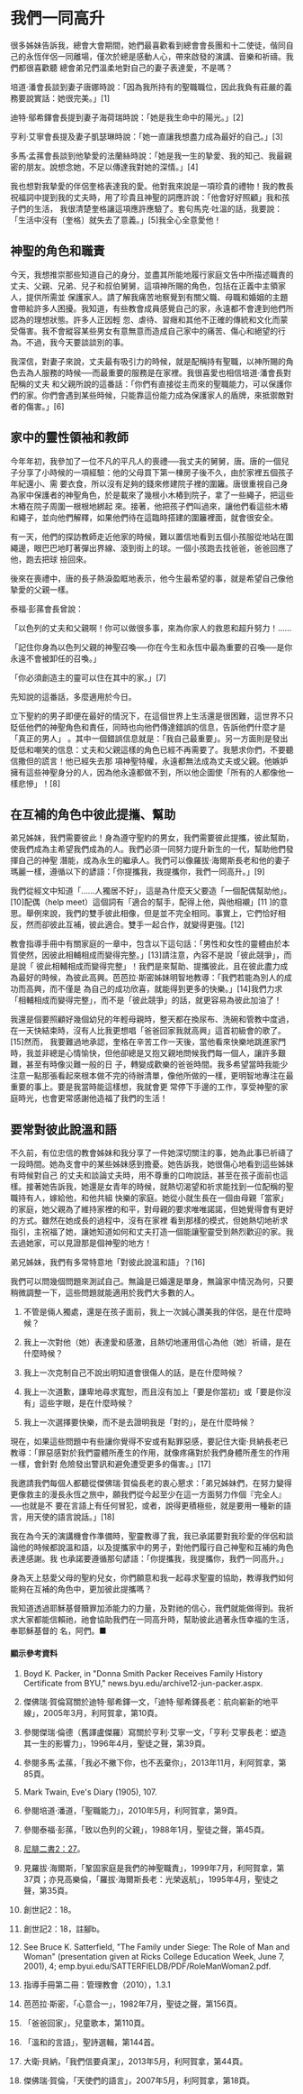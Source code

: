 # 我們一同高升

很多姊妹告訴我，總會大會期間，她們最喜歡看到總會會長團和十二使徒，偕同自己的永恆伴侶一同離場，僅次於總是感動人心，帶來啟發的演講、音樂和祈禱。我們都很喜歡聽
總會弟兄們溫柔地對自己的妻子表達愛，不是嗎？

培道‧潘會長談到妻子唐娜時說：「因為我所持有的聖職職位，因此我負有莊嚴的義務要說實話：她很完美。」[1]

迪特‧鄔希鐸會長提到妻子海荷瑞時說：「她是我生命中的陽光。」[2]

亨利‧艾寧會長提及妻子凱瑟琳時說：「她一直讓我想盡力成為最好的自己。」[3]

多馬‧孟蓀會長談到他摯愛的法蘭絲時說：「她是我一生的摯愛、我的知己、我最親密的朋友。說想念她，不足以傳達我對她的深情。」[4]

我也想對我摯愛的伴侶奎格表達我的愛。他對我來說是一項珍貴的禮物！我的教長祝福詞中提到我的丈夫時，用了珍貴且神聖的詞應許說：「他會好好照顧」我和孩子們的生活，
我很清楚奎格讓這項應許應驗了。套句馬克‧吐溫的話，我要說：「生活中沒有〔奎格〕就失去了意義。」[5]我全心全意愛他！

## 神聖的角色和職責

今天，我想推崇那些知道自己的身分，並盡其所能地履行家庭文告中所描述職責的丈夫、父親、兄弟、兒子和叔伯舅舅，這項神所賜的角色，包括在正義中主領家人，提供所需並
保護家人。請了解我痛苦地察覺到有關父職、母職和婚姻的主題會帶給許多人困擾。我知道，有些教會成員感覺自己的家，永遠都不會達到他們所認為的理想狀態。許多人正因輕
忽、虐待、習癮和其他不正確的傳統和文化而蒙受傷害。我不會縱容某些男女有意無意而造成自己家中的痛苦、傷心和絕望的行為。不過，我今天要談談別的事。

我深信，對妻子來說，丈夫最有吸引力的時候，就是配稱持有聖職，以神所賜的角色去為人服務的時候──而最重要的服務是在家裡。我很喜愛也相信培道‧潘會長對配稱的丈夫
和父親所說的這番話：「你們有直接從主而來的聖職能力，可以保護你們的家。你們會遇到某些時候，只能靠這份能力成為保護家人的盾牌，來抵禦敵對者的傷害。」[6]

## 家中的靈性領袖和教師

今年年初，我參加了一位不凡的平凡人的喪禮──我丈夫的舅舅，唐。唐的一個兒子分享了小時候的一項經驗：他的父母買下第一棟房子後不久，由於家裡五個孩子年紀還小、需
要衣食，所以沒有足夠的錢來修建院子裡的圍籬。唐很重視自己身為家中保護者的神聖角色，於是載來了幾根小木樁到院子，拿了一些繩子，把這些木樁在院子周圍一根根地綁起
來。接著，他把孩子們叫過來，讓他們看這些木樁和繩子，並向他們解釋，如果他們待在這臨時搭建的圍籬裡面，就會很安全。

有一天，他們的探訪教師走近他家的時候，難以置信地看到五個小孩服從地站在圍繩邊，眼巴巴地盯著彈出界線、滾到街上的球。一個小孩跑去找爸爸，爸爸回應了他，跑去把球
撿回來。

後來在喪禮中，唐的長子熱淚盈眶地表示，他今生最希望的事，就是希望自己像他摯愛的父親一樣。

泰福‧彭蓀會長曾說：

「以色列的丈夫和父親啊！你可以做很多事，來為你家人的救恩和超升努力！......

「記住你身為以色列父親的神聖召喚──你在今生和永恆中最為重要的召喚──是你永遠不會被卸任的召喚。」

「你必須創造主的靈可以住在其中的家。」[7]

先知說的這番話，多麼適用於今日。

立下聖約的男子即便在最好的情況下，在這個世界上生活還是很困難，這世界不只貶低他們的神聖角色和責任，同時也向他們傳達錯誤的信息，告訴他們什麼才是「真正的男人」
。其中一個錯誤信息就是：「我自己最重要」。另一方面則是發出貶低和嘲笑的信息：丈夫和父親這樣的角色已經不再需要了。我懇求你們，不要聽信撒但的謊言！他已經失去那
項神聖特權，永遠都無法成為丈夫或父親。他嫉妒擁有這些神聖身分的人，因為他永遠都做不到，所以他企圖使「所有的人都像他一樣悲慘」！[8]

## 在互補的角色中彼此提攜、幫助

弟兄姊妹，我們需要彼此！身為遵守聖約的男女，我們需要彼此提攜，彼此幫助，使我們成為主希望我們成為的人。我們必須一同努力提升新生的一代，幫助他們發揮自己的神聖
潛能，成為永生的繼承人。我們可以像羅拔‧海爾斯長老和他的妻子瑪麗一樣，遵循以下的諺語：「你提攜我，我提攜你，我們一同高升。」[9]

我們從經文中知道「......人獨居不好」，這是為什麼天父要造「一個配偶幫助他」。[10]配偶（help meet）這個詞有「適合的幫手，配得上他，與他相襯」[11
]的意思。舉例來說，我們的雙手彼此相像，但是並不完全相同。事實上，它們恰好相反，然而卻彼此互補，彼此適合。雙手一起合作，就變得更強。[12]

教會指導手冊中有關家庭的一章中，包含以下這句話：「男性和女性的靈體由於本質使然，因彼此相輔相成而變得完整。」[13]請注意，內容不是說「彼此競爭」，而是說「
彼此相輔相成而變得完整」！我們是來幫助、提攜彼此，且在彼此盡力成為最好的時候，為彼此高興。芭芭拉‧斯密姊妹明智地教導：「我們若能為別人的成功而高興，而不僅是
為自己的成功欣喜，就能得到更多的快樂。」[14]我們力求「相輔相成而變得完整」，而不是「彼此競爭」的話，就更容易為彼此加油了！

我還是個要照顧好幾個幼兒的年輕母親時，整天都在換尿布、洗碗和管教中度過，在一天快結束時，沒有人比我更想唱「爸爸回家我就高興」這首初級會的歌了。[15]然而，
我要難過地承認，奎格在辛苦工作一天後，當他看來快樂地跳進家門時，我並非總是心情愉快，但他卻總是又抱又親地問候我們每一個人，讓許多艱難，甚至有時像災難一般的日
子，轉變成歡樂的爸爸時間。我多希望當時我能少注意一點那張看起來根本做不完的待辦清單，像他所做的一樣，更明智地專注在最重要的事上。要是我當時能這樣想，我就會更
常停下手邊的工作，享受神聖的家庭時光，也會更常感謝他造福了我們的生活！

## 要常對彼此說溫和語

不久前，有位忠信的教會姊妹和我分享了一件她深切關注的事，她為此事已祈禱了一段時間。她為支會中的某些姊妹感到擔憂。她告訴我，她很傷心地看到這些姊妹有時候對自己
的丈夫和談論丈夫時，用不尊重的口吻說話，甚至在孩子面前也這樣。接著她告訴我，她還是女青年的時候，就熱切渴望和祈求能找到一位配稱的聖職持有人，嫁給他，和他共組
快樂的家庭。她從小就生長在一個由母親「當家」的家庭，她父親為了維持家裡的和平，對母親的要求唯唯諾諾，但她覺得會有更好的方式。雖然在她成長的過程中，沒有在家裡
看到那樣的模式，但她熱切地祈求指引，主祝福了她，讓她知道如何和丈夫打造一個能讓聖靈受到熱烈歡迎的家。我去過她家，可以見證那是個神聖的地方！

弟兄姊妹，我們有多常特意地「對彼此說溫和語」？[16]

我們可以問幾個問題來測試自己。無論是已婚還是單身，無論家中情況為何，只要稍微調整一下，這些問題就能適用於我們大多數的人。

  1. 不管是倆人獨處，還是在孩子面前，我上一次誠心讚美我的伴侶，是在什麼時候？

  2. 我上一次對他（她）表達愛和感激，且熱切地運用信心為他（她）祈禱，是在什麼時候？

  3. 我上一次克制自己不說出明知道會很傷人的話，是在什麼時候？

  4. 我上一次道歉，謙卑地尋求寬恕，而且沒有加上「要是你當初」或「要是你沒有」這些字眼，是在什麼時候？

  5. 我上一次選擇要快樂，而不是去證明我是「對的」，是在什麼時候？

現在，如果這些問題中有些讓你覺得不安或有點罪惡感，要記住大衛‧貝納長老已教導：「罪惡感對於我們靈體所產生的作用，就像疼痛對於我們身體所產生的作用一樣，會針對
危險發出警訊和避免遭受更多的傷害。」[17]

我邀請我們每個人都聽從傑佛瑞‧賀倫長老的衷心懇求：「弟兄姊妹們，在努力變得更像救主的漫長永恆之旅中，願我們從今起至少在這一方面努力作個『完全人』──也就是不
要在言語上有任何冒犯，或者，說得更積極些，就是要用一種新的語言，用天使的語言說話。」[18]

我在為今天的演講機會作準備時，聖靈教導了我，我已承諾要對我珍愛的伴侶和談論他的時候都說溫和語，以及提攜家中的男子，對他們履行自己神聖和互補的角色表達感謝。我
也承諾要遵循那句諺語：「你提攜我，我提攜你，我們一同高升。」

身為天上慈愛父母的聖約兒女，你們願意和我一起尋求聖靈的協助，教導我們如何能夠在互補的角色中，更加彼此提攜嗎？

我知道透過耶穌基督贖罪加添能力的力量，及對祂的信心，我們就能做得到。我祈求大家都能信賴祂，祂會協助我們在一同高升時，幫助彼此過著永恆幸福的生活，奉耶穌基督的
名，阿們。■

#### 顯示參考資料

  1.  Boyd K. Packer, in "Donna Smith Packer Receives Family History Certificate from BYU," news.byu.edu/archive12-jun-packer.aspx.

  2.  傑佛瑞‧賀倫寫關於迪特‧鄔希鐸一文，「迪特‧鄔希鐸長老：航向嶄新的地平線」，2005年3月，利阿賀拿，第10頁。

  3.  參閱傑瑞‧倫德（舊譯盧傑羅）寫關於亨利‧艾寧一文，「亨利‧艾寧長老：塑造其一生的影響力」，1996年4月，聖徒之聲，第39頁。

  4.  參閱多馬‧孟蓀，「我必不撇下你，也不丟棄你」，2013年11月，利阿賀拿，第85頁。

  5.  Mark Twain, Eve's Diary (1905), 107.

  6.  參閱培道‧潘道，「聖職能力」，2010年5月，利阿賀拿，第9頁。

  7.  參閱泰福‧彭蓀，「致以色列的父親」，1988年1月，聖徒之聲，第45頁。

  8.  [尼腓二書2：27](https://www.lds.org/scriptures/bofm/2-ne/2.27?lang=cmn#26)。

  9.  見羅拔‧海爾斯，「鞏固家庭是我們的神聖職責」，1999年7月，利阿賀拿，第37頁；亦見高樂倫，「羅拔‧海爾斯長老：光榮返航」，1995年4月，聖徒之聲，第35頁。

  10.  創世記2：18。

  11.  創世記2：18，註腳b。

  12.  See Bruce K. Satterfield, "The Family under Siege: The Role of Man and Woman" (presentation given at Ricks College Education Week, June 7, 2001), 4; emp.byui.edu/SATTERFIELDB/PDF/RoleManWoman2.pdf.

  13.  指導手冊第二冊：管理教會（2010），1.3.1

  14.  芭芭拉‧斯密，「心意合一」，1982年7月，聖徒之聲，第156頁。

  15.  「爸爸回家」，兒童歌本，第110頁。

  16.  「溫和的言語」，聖詩選輯，第144首。

  17.  大衛‧貝納，「我們信要貞潔」，2013年5月，利阿賀拿，第44頁。

  18.  傑佛瑞‧賀倫，「天使們的語言」，2007年5月，利阿賀拿，第18頁。

